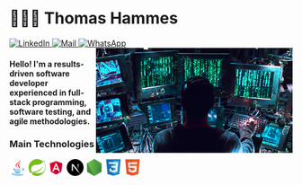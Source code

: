 <h1 align="left">👨🏻‍💻 Thomas Hammes</h1>
<section>

<section>
<a href="https://www.linkedin.com/in/thomas-hammes-5a9119150/" target="_blank">
    <img src="https://img.shields.io/badge/LinkedIn-0077B5?style=for-the-badge&logo=linkedin&logoColor=white" alt="LinkedIn"/>   
  </a>

  <a href="mailto:thomas.hammes@hotmail.com.com" target="_blank">
    <img src="https://img.shields.io/badge/mail-D14836?style=for-the-badge&logo=gmail&logoColor=white" alt="Mail"/>
  </a>
  
   <a href="https://api.whatsapp.com/send?phone=5592981067385&lang=en" target="_blank">
    <img src="https://img.shields.io/badge/WhatsApp-25D366?style=for-the-badge&logo=whatsapp&logoColor=white" alt="WhatsApp"/>
  </a>
  
</section>
  <img align="right" alt="GIF" src="./matrix-operator.gif" width="350"/>  
  

 #### Hello! I'm a results-driven software developer experienced in full-stack programming, software testing, and agile methodologies.

</section>

<section>
  
### Main Technologies
<img src="https://github.com/devicons/devicon/blob/master/icons/java/java-original.svg" alt="java" width="30" height="30"/>
<img src="https://github.com/devicons/devicon/blob/master/icons/spring/spring-original.svg" alt="spring" width="30" height="30"/>
<img src="https://github.com/devicons/devicon/blob/master/icons/angular/angular-original.svg" alt="angular" width="30" height="30"/>
<img src="https://github.com/devicons/devicon/blob/master/icons/nextjs/nextjs-original.svg" alt="next" width="30" height="30"/>
<img src="https://raw.githubusercontent.com/devicons/devicon/master/icons/nodejs/nodejs-original.svg" alt="nodejs" width="30" height="30"/>
<img src="https://raw.githubusercontent.com/devicons/devicon/master/icons/css3/css3-original.svg" alt="css3"  width="30" height="30"/>
<img src="https://raw.githubusercontent.com/devicons/devicon/master/icons/html5/html5-original.svg" alt="html5"  width="30" height="30"/> 
</section>

<!--
!
<section>
  
  <img align="left" src="https://github-readme-stats.vercel.app/api/top-langs/?username=thomashammes&layout=compact&theme=dark" width="390px" height="150px"/> 
  
  <img align="left" src="https://github-readme-stats.vercel.app/api?username=thomashammes&show_icons=true&theme=dark&count_private=true" width="390px"/>
 
 </section> -->
